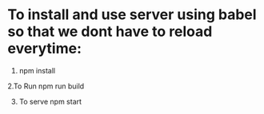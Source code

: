# To install and use server using babel so that we dont have to reload everytime:

1. npm install 

2.To Run
npm run build

3. To serve
npm start
